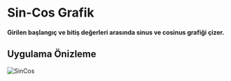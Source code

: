 <h1>Sin-Cos Grafik</h1>
<h4>
Girilen başlangıç ve bitiş değerleri arasında sinus ve cosinus grafiği çizer.
</h4>
<h2>Uygulama Önizleme</h2>

![SinCos](https://github.com/MuratAli003/trigonometryGraph/assets/120710970/eade6482-aa20-427d-a21b-5b92d62cabd4)



